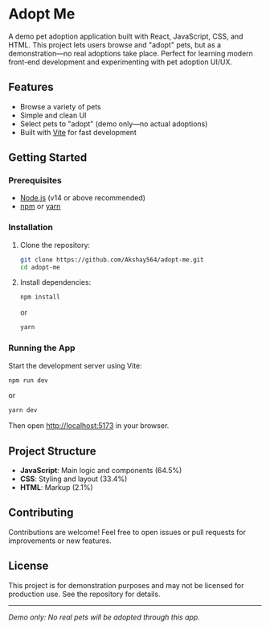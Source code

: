 # Adopt Me

A demo pet adoption application built with React, JavaScript, CSS, and HTML. This project lets users browse and "adopt" pets, but as a demonstration—no real adoptions take place. Perfect for learning modern front-end development and experimenting with pet adoption UI/UX.

## Features

- Browse a variety of pets
- Simple and clean UI
- Select pets to "adopt" (demo only—no actual adoptions)
- Built with [Vite](https://vitejs.dev/) for fast development

## Getting Started

### Prerequisites

- [Node.js](https://nodejs.org/) (v14 or above recommended)
- [npm](https://www.npmjs.com/) or [yarn](https://yarnpkg.com/)

### Installation

1. Clone the repository:
    ```bash
    git clone https://github.com/Akshay564/adopt-me.git
    cd adopt-me
    ```

2. Install dependencies:
    ```bash
    npm install
    ```
    or
    ```bash
    yarn
    ```

### Running the App

Start the development server using Vite:
```bash
npm run dev
```
or
```bash
yarn dev
```
Then open [http://localhost:5173](http://localhost:5173) in your browser.

## Project Structure

- **JavaScript**: Main logic and components (64.5%)
- **CSS**: Styling and layout (33.4%)
- **HTML**: Markup (2.1%)

## Contributing

Contributions are welcome! Feel free to open issues or pull requests for improvements or new features.

## License

This project is for demonstration purposes and may not be licensed for production use. See the repository for details.

---

*Demo only: No real pets will be adopted through this app.*